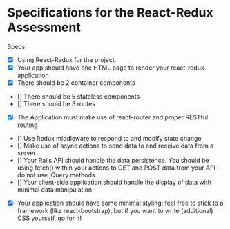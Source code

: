 # Specifications for the React-Redux Assessment

Specs:
- [x] Using React-Redux for the project.
- [x] Your app should have one HTML page to render your react-redux application
- [x] There should be 2 container components
- [] There should be 5 stateless components
- [] There should be 3 routes
- [x] The Application must make use of react-router and proper RESTful routing
- [] Use Redux middleware to respond to and modify state change
- [] Make use of async actions to send data to and receive data from a server
- [] Your Rails API should handle the data persistence. You should be using fetch() within your actions to GET and POST data from your API - do not use jQuery methods.
- [] Your client-side application should handle the display of data with minimal data manipulation
- [x] Your application should have some minimal styling: feel free to stick to a framework (like react-bootstrap), but if you want to write (additional) CSS yourself, go for it!
